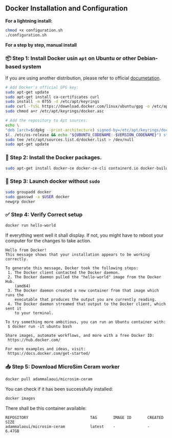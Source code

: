 ## Docker Installation and Configuration


**For a lightning install:**

```bash
chmod +x configuration.sh
./configuration.sh
```


**For a step by step, manual install**

### 📦 Step 1: Install Docker usin `apt` on Ubuntu or other Debian-based system

If you are using another distribution, please refer to official [documetation](https://docs.docker.com/engine/install/).

   ```bash
# Add Docker's official GPG key:
sudo apt-get update
sudo apt-get install ca-certificates curl
sudo install -m 0755 -d /etc/apt/keyrings
sudo curl -fsSL https://download.docker.com/linux/ubuntu/gpg -o /etc/apt/keyrings/docker.asc
sudo chmod a+r /etc/apt/keyrings/docker.asc

# Add the repository to Apt sources:
echo \
  "deb [arch=$(dpkg --print-architecture) signed-by=/etc/apt/keyrings/docker.asc] https://download.docker.com/linux/ubuntu \
  $(. /etc/os-release && echo "${UBUNTU_CODENAME:-$VERSION_CODENAME}") stable" | \
  sudo tee /etc/apt/sources.list.d/docker.list > /dev/null
sudo apt-get update
```

### 🐋 Step 2: Install the Docker packages.

```bash
sudo apt-get install docker-ce docker-ce-cli containerd.io docker-buildx-plugin docker-compose-plugin
```


### 🚀 Step 3: Launch docker without `sudo`

```bash
sudo groupadd docker
sudo gpasswd -a $USER docker
newgrp docker
```

### ✅ Step 4: Verify Correct setup
```bash
docker run hello-world
```
If everything went well it shall display. If not, you might have to reboot your computer for the changes to take action.

```
Hello from Docker!
This message shows that your installation appears to be working correctly.

To generate this message, Docker took the following steps:
 1. The Docker client contacted the Docker daemon.
 2. The Docker daemon pulled the "hello-world" image from the Docker Hub.
    (amd64)
 3. The Docker daemon created a new container from that image which runs the
    executable that produces the output you are currently reading.
 4. The Docker daemon streamed that output to the Docker client, which sent it
    to your terminal.

To try something more ambitious, you can run an Ubuntu container with:
 $ docker run -it ubuntu bash

Share images, automate workflows, and more with a free Docker ID:
 https://hub.docker.com/

For more examples and ideas, visit:
 https://docs.docker.com/get-started/
```

### 📥 Step 5: Download MicroSim Ceram worker

```bash
docker pull adammalaoui/microsim-ceram
```

You can check if it has been successfully installed:

```bash
docker images
```
There shall be this container available:

```
REPOSITORY                           TAG       IMAGE ID       CREATED        SIZE
adammalaoui/microsim-ceram           latest    -              -              6.47GB
```
